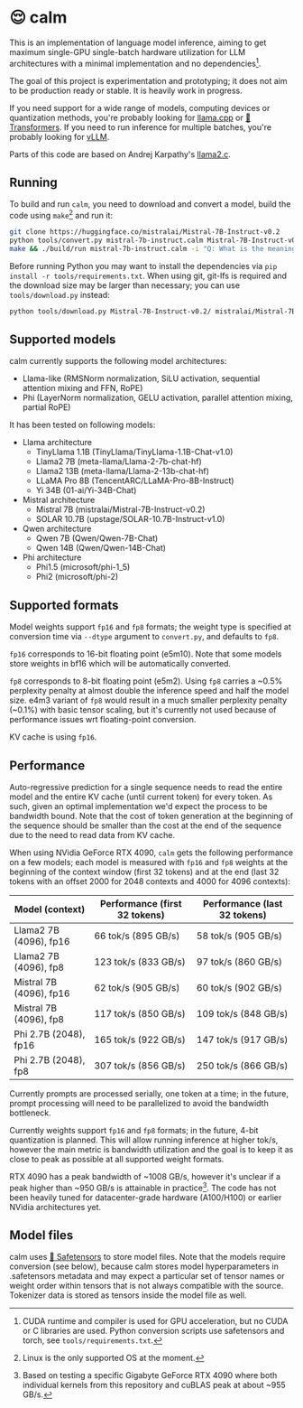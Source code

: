 # 😌 calm

This is an implementation of language model inference, aiming to get maximum single-GPU single-batch hardware utilization for LLM architectures with a minimal implementation and no dependencies[^1].

The goal of this project is experimentation and prototyping; it does not aim to be production ready or stable. It is heavily work in progress.

If you need support for a wide range of models, computing devices or quantization methods, you're probably looking for [llama.cpp](https://github.com/ggerganov/llama.cpp) or [🤗 Transformers](https://github.com/huggingface/transformers). If you need to run inference for multiple batches, you're probably looking for [vLLM](https://github.com/vllm-project/vllm).

Parts of this code are based on Andrej Karpathy's [llama2.c](https://github.com/karpathy/llama2.c).

## Running

To build and run `calm`, you need to download and convert a model, build the code using `make`[^2] and run it:

```sh
git clone https://huggingface.co/mistralai/Mistral-7B-Instruct-v0.2
python tools/convert.py mistral-7b-instruct.calm Mistral-7B-Instruct-v0.2/
make && ./build/run mistral-7b-instruct.calm -i "Q: What is the meaning of life?" -t 0
```

Before running Python you may want to install the dependencies via `pip install -r tools/requirements.txt`. When using git, git-lfs is required and the download size may be larger than necessary; you can use `tools/download.py` instead:

```sh
python tools/download.py Mistral-7B-Instruct-v0.2/ mistralai/Mistral-7B-Instruct-v0.2
```

## Supported models

calm currently supports the following model architectures:

- Llama-like (RMSNorm normalization, SiLU activation, sequential attention mixing and FFN, RoPE)
- Phi (LayerNorm normalization, GELU activation, parallel attention mixing, partial RoPE)

It has been tested on following models:

- Llama architecture
  - TinyLlama 1.1B (TinyLlama/TinyLlama-1.1B-Chat-v1.0)
  - Llama2 7B (meta-llama/Llama-2-7b-chat-hf)
  - Llama2 13B (meta-llama/Llama-2-13b-chat-hf)
  - LLaMA Pro 8B (TencentARC/LLaMA-Pro-8B-Instruct)
  - Yi 34B (01-ai/Yi-34B-Chat)
- Mistral architecture
  - Mistral 7B (mistralai/Mistral-7B-Instruct-v0.2)
  - SOLAR 10.7B (upstage/SOLAR-10.7B-Instruct-v1.0)
- Qwen architecture
  - Qwen 7B (Qwen/Qwen-7B-Chat)
  - Qwen 14B (Qwen/Qwen-14B-Chat)
- Phi architecture
  - Phi1.5 (microsoft/phi-1_5)
  - Phi2 (microsoft/phi-2)

## Supported formats

Model weights support `fp16` and `fp8` formats; the weight type is specified at conversion time via `--dtype` argument to `convert.py`, and defaults to `fp8`.

`fp16` corresponds to 16-bit floating point (e5m10). Note that some models store weights in bf16 which will be automatically converted.

`fp8` corresponds to 8-bit floating point (e5m2). Using `fp8` carries a ~0.5% perplexity penalty at almost double the inference speed and half the model size. e4m3 variant of `fp8` would result in a much smaller perplexity penalty (~0.1%) with basic tensor scaling, but it's currently not used because of performance issues wrt floating-point conversion.

KV cache is using `fp16`.

## Performance

Auto-regressive prediction for a single sequence needs to read the entire model and the entire KV cache (until current token) for every token. As such, given an optimal implementation we'd expect the process to be bandwidth bound. Note that the cost of token generation at the beginning of the sequence should be smaller than the cost at the end of the sequence due to the need to read data from KV cache.

When using NVidia GeForce RTX 4090, `calm` gets the following performance on a few models; each model is measured with `fp16` and `fp8` weights at the beginning of the context window (first 32 tokens) and at the end (last 32 tokens with an offset 2000 for 2048 contexts and 4000 for 4096 contexts):

| Model (context)     | Performance (first 32 tokens) | Performance (last 32 tokens)
| ----------- | ----------- | ----------- |
| Llama2 7B (4096), fp16 | 66 tok/s (895 GB/s) | 58 tok/s (905 GB/s) |
| Llama2 7B (4096), fp8 | 123 tok/s (833 GB/s) | 97 tok/s (860 GB/s) |
| Mistral 7B (4096), fp16 | 62 tok/s (905 GB/s) | 60 tok/s (902 GB/s) |
| Mistral 7B (4096), fp8 | 117 tok/s (850 GB/s) | 109 tok/s (848 GB/s) |
| Phi 2.7B (2048), fp16 | 165 tok/s (922 GB/s) | 147 tok/s (917 GB/s) |
| Phi 2.7B (2048), fp8 | 307 tok/s (856 GB/s) | 250 tok/s (866 GB/s) |

Currently prompts are processed serially, one token at a time; in the future, prompt processing will need to be parallelized to avoid the bandwidth bottleneck.

Currently weights support `fp16` and `fp8` formats; in the future, 4-bit quantization is planned. This will allow running inference at higher tok/s, however the main metric is bandwidth utilization and the goal is to keep it as close to peak as possible at all supported weight formats.

RTX 4090 has a peak bandwidth of ~1008 GB/s, however it's unclear if a peak higher than ~950 GB/s is attainable in practice[^3]. The code has not been heavily tuned for datacenter-grade hardware (A100/H100) or earlier NVidia architectures yet.

## Model files

calm uses [🤗 Safetensors](https://huggingface.co/docs/safetensors/index) to store model files. Note that the models require conversion (see below), because calm stores model hyperparameters in .safetensors metadata and may expect a particular set of tensor names or weight order within tensors that is not always compatible with the source. Tokenizer data is stored as tensors inside the model file as well.

[^1]: CUDA runtime and compiler is used for GPU acceleration, but no CUDA or C libraries are used. Python conversion scripts use safetensors and torch, see `tools/requirements.txt`.
[^2]: Linux is the only supported OS at the moment.
[^3]: Based on testing a specific Gigabyte GeForce RTX 4090 where both individual kernels from this repository and cuBLAS peak at about ~955 GB/s.

